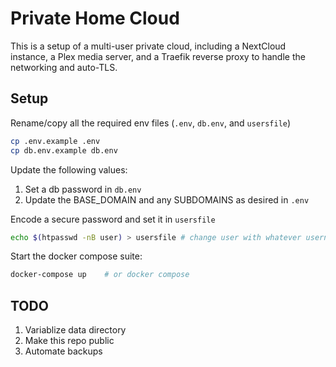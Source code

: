 
# Private Home Cloud

This is a setup of a multi-user private cloud, including a NextCloud instance, a Plex media server, and a Traefik reverse proxy to handle the networking and auto-TLS.

## Setup

Rename/copy all the required env files (`.env`, `db.env`, and `usersfile`)

```bash
cp .env.example .env
cp db.env.example db.env
```

Update the following values:
1. Set a db password in `db.env`
1. Update the BASE_DOMAIN and any SUBDOMAINS as desired in `.env`


Encode a secure password and set it in `usersfile`

```bash
echo $(htpasswd -nB user) > usersfile # change user with whatever username you'd lioke
```

Start the docker compose suite:

```bash
docker-compose up    # or docker compose
```


## TODO

1. Variablize data directory
1. Make this repo public
1. Automate backups
